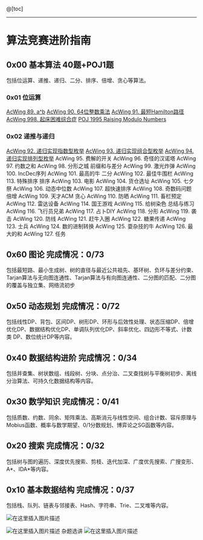 @[toc]

---
# 算法竞赛进阶指南
## 0x00 基本算法 40题+POJ1题
包括位运算、递推、递归、二分、排序、倍增、贪心等算法。
### 0x01 位运算
[AcWing 89. a^b]()
[AcWing 90. 64位整数乘法]()
[AcWing 91. 最短Hamilton路径]() 
[AcWing 998. 起床困难综合症]()
[POJ 1995 Raising Modulo Numbers](https://memcpy0.blog.csdn.net/article/details/121280127)
### 0x02 递推与递归
[AcWing 92. 递归实现指数型枚举]()
[AcWing 93. 递归实现组合型枚举]()
[AcWing 94. 递归实现排列型枚举]()
AcWing 95. 费解的开关
AcWing 96. 奇怪的汉诺塔
AcWing 97. 约数之和 
AcWing 98. 分形之城
前缀和与差分
AcWing 99. 激光炸弹
AcWing 100. IncDec序列
AcWing 101. 最高的牛
二分
AcWing 102. 最佳牛围栏
AcWing 113. 特殊排序
排序
AcWing 103. 电影 
AcWing 104. 货仓选址
AcWing 105. 七夕祭
AcWing 106. 动态中位数
AcWing 107. 超快速排序
AcWing 108. 奇数码问题
倍增
AcWing 109. 天才ACM
贪心
AcWing 110. 防晒
AcWing 111. 畜栏预定
AcWing 112. 雷达设备
AcWing 114. 国王游戏
AcWing 115. 给树染色
总结与练习
AcWing 116. 飞行员兄弟
AcWing 117. 占卜DIY
AcWing 118. 分形
AcWing 119. 袭击
AcWing 120. 防线
AcWing 121. 赶牛入圈
AcWing 122. 糖果传递
AcWing 123. 士兵
AcWing 124. 数的进制转换
AcWing 125. 耍杂技的牛
AcWing 126. 最大的和
AcWing 127. 任务

## 0x60 图论 完成情况：0/73
包括最短路、最小生成树、树的直径与最近公共祖先、基环树、负环与差分约束、Tarjan算法与无向图连通性、Tarjan算法与有向图连通性、二分图的匹配、二分图的覆盖与独立集、网络流初步
## 0x50 动态规划 完成情况：0/72
包括线性DP、背包、区间DP、树形DP、环形与后效性处理、状态压缩DP、倍增优化DP、数据结构优化DP、单调队列优化DP、斜率优化、四边形不等式、计数类 DP、数位统计DP等内容。
## 0x40 数据结构进阶 完成情况：0/34
包括并查集、树状数组、线段树、分块、点分治、二叉查找树与平衡树初步、离线分治算法、可持久化数据结构等内容。
## 0x30 数学知识 完成情况：0/41
包括质数、约数、同余、矩阵乘法、高斯消元与线性空间、组合计数、容斥原理与Mobius函数、概率与数学期望、0/1分数规划、博弈论之SG函数等内容。
## 0x20 搜索 完成情况：0/32
包括树与图的遍历、深度优先搜索、剪枝、迭代加深、广度优先搜索、广搜变形、A*、IDA*等内容。
## 0x10 基本数据结构 完成情况：0/37
包括栈、队列、链表与邻接表、Hash、字符串、Trie、二叉堆等内容。


 
![在这里插入图片描述](https://img-blog.csdnimg.cn/5fbaed929e8b48b096d76f4eb4f563ea.png)

![在这里插入图片描述](https://img-blog.csdnimg.cn/3c6d0ec468804ebd8273287c6ed59359.png)
杂题选讲
![在这里插入图片描述](https://img-blog.csdnimg.cn/8b065767d97e47f9935eacd73038973f.png)

